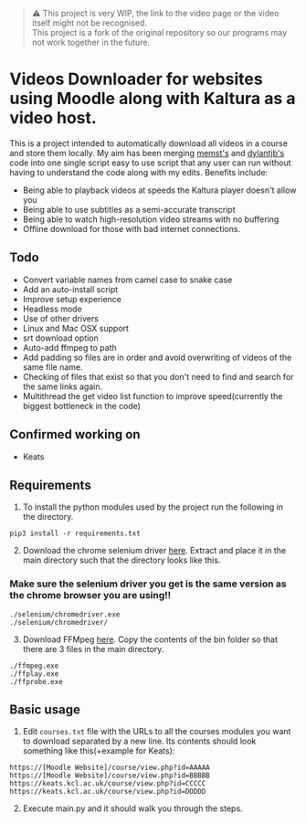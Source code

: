 > :warning: This project is very WIP, the link to the video page or the video itself might not be recognised.  
> This project is a fork of the original repository so our programs may not work together in the future.

# Videos Downloader for websites using Moodle along with Kaltura as a video host.
This is a project intended to automatically download all videos in a course and store them locally. My aim has been merging [memst's](https://github.com/memst/keats_downloader) and [dylantjb's](https://github.com/dylantjb/keats_downloader) code into one single script easy to use script that any user can run without having to understand the code along with my edits.
Benefits include:
- Being able to playback videos at speeds the Kaltura player doesn't allow you
- Being able to use subtitles as a semi-accurate transcript
- Being able to watch high-resolution video streams with no buffering
- Offline download for those with bad internet connections.

## Todo

- Convert variable names from camel case to snake case
- Add an auto-install script
- Improve setup experience
- Headless mode
- Use of other drivers
- Linux and Mac OSX support
- srt download option
- Auto-add ffmpeg to path 
- Add padding so files are in order and avoid overwriting of videos of the same file name.
- Checking of files that exist so that you don't need to find and search for the same links again.
- Multithread the get video list function to improve speed(currently the biggest bottleneck in the code)
## Confirmed working on
 - Keats
 
## Requirements
1. To install the python modules used by the project run the following in the directory.
```
pip3 install -r requirements.txt
```
2. Download the chrome selenium driver [here](https://sites.google.com/a/chromium.org/chromedriver/downloads). Extract and place it in the main directory such that the directory looks like this. 

### **Make sure the selenium driver you get is the same version as the chrome browser you are using!!**

```
./selenium/chromedriver.exe
./selenium/chromedriver/
```

3. Download FFMpeg [here](https://github.com/BtbN/FFmpeg-Builds/releases). Copy the contents of the bin folder so that there are 3 files in the main directory.

```
./ffmpeg.exe
./ffplay.exe
./ffprobe.exe
```

## Basic usage
1. Edit  `courses.txt` file with the URLs to all the courses modules you want to download separated by a new line. Its contents should look something like this(+example for Keats):
```
https://[Moodle Website]/course/view.php?id=AAAAA
https://[Moodle Website]/course/view.php?id=BBBBB
https://keats.kcl.ac.uk/course/view.php?id=CCCCC
https://keats.kcl.ac.uk/course/view.php?id=DDDDD
```
2. Execute main.py and it should walk you through the steps. 
